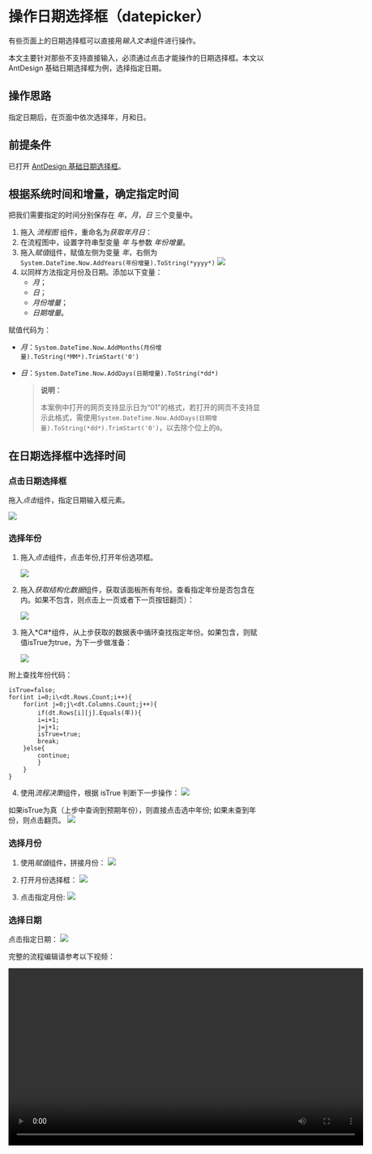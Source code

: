 # 操作日期选择框（datepicker）

有些页面上的日期选择框可以直接用*输入文本*组件进行操作。

本文主要针对那些不支持直接输入，必须通过点击才能操作的日期选择框。本文以 AntDesign 基础日期选择框为例，选择指定日期。

## 操作思路

指定日期后，在页面中依次选择年，月和日。

## 前提条件

已打开 [AntDesign 基础日期选择框](https://ant.design/components/date-picker-cn/)。

## 根据系统时间和增量，确定指定时间

把我们需要指定的时间分别保存在 *年*，*月*，*日* 三个变量中。

1. 拖入 *流程图* 组件，重命名为*获取年月日*：
2. 在流程图中，设置字符串型变量 *年* 与参数 *年份增量*。
3. 拖入*赋值*组件，赋值左侧为变量 *年*，右侧为 `System.DateTime.Now.AddYears(年份增量).ToString(*yyyy*)`
![](https://docimages.blob.core.chinacloudapi.cn/images/Practice/datepicker/%E5%B9%B4)
4. 以同样方法指定月份及日期。添加以下变量：
    - *月*；
    - *日*；
    - *月份增量*；
    - *日期增量*。

赋值代码为：
- *月*：`System.DateTime.Now.AddMonths(月份增量).ToString(*MM*).TrimStart('0')`
- *日*：`System.DateTime.Now.AddDays(日期增量).ToString(*dd*)`

    >**说明：**
    >
    >本案例中打开的网页支持显示日为“01”的格式，若打开的网页不支持显示此格式，需使用`System.DateTime.Now.AddDays(日期增量).ToString(*dd*).TrimStart('0')`，以去除个位上的`0`。

## 在日期选择框中选择时间

### 点击日期选择框

拖入*点击*组件，指定日期输入框元素。

![](https://docimages.blob.core.chinacloudapi.cn/images/Practice/datepicker/%E7%82%B9%E5%87%BB%E6%97%A5%E6%9C%9F%E9%80%89%E6%8B%A9%E6%A1%86)

### 选择年份

1. 拖入*点击*组件，点击年份,打开年份选项框。

    ![](https://docimages.blob.core.chinacloudapi.cn/images/Practice/datepicker/%E7%82%B9%E5%87%BB%E5%B9%B4%E4%BB%BD)

2. 拖入*获取结构化数据*组件，获取该面板所有年份。查看指定年份是否包含在内。如果不包含，则点击上一页或者下一页按钮翻页）：

    ![](https://docimages.blob.core.chinacloudapi.cn/images/Practice/datepicker/%E7%BB%93%E6%9E%84%E5%8C%96%E8%8E%B7%E5%8F%96%E5%B9%B4%E4%BB%BD)

3. 拖入*C\#*组件，从上步获取的数据表中循环查找指定年份。如果包含，则赋值isTrue为true，为下一步做准备：

    ![](https://docimages.blob.core.chinacloudapi.cn/images/Practice/datepicker/%E6%9F%A5%E6%89%BE%E6%8C%87%E5%AE%9A%E5%B9%B4%E4%BB%BD)

附上查找年份代码：

```
isTrue=false;
for(int i=0;i\<dt.Rows.Count;i++){
    for(int j=0;j\<dt.Columns.Count;j++){
        if(dt.Rows[i][j].Equals(年)){
        i=i+1;
        j=j+1;
        isTrue=true;
        break;
    }else{
        continue;
        }
    }
}
```

4. 使用*流程决策*组件，根据 isTrue 判断下一步操作：
    ![](https://docimages.blob.core.chinacloudapi.cn/images/Practice/datepicker/%E5%88%A4%E6%96%AD%E7%BF%BB%E9%A1%B5)

如果isTrue为真（上步中查询到预期年份），则直接点击选中年份;
如果未查到年份，则点击翻页。
    ![](https://docimages.blob.core.chinacloudapi.cn/images/Practice/datepicker/%E7%82%B9%E5%87%BB%E5%B9%B4%E4%BB%BD%E7%BF%BB%E9%A1%B5)

### 选择月份
1. 使用*赋值*组件，拼接月份：
    ![](https://docimages.blob.core.chinacloudapi.cn/images/Practice/datepicker/%E6%8B%BC%E6%8E%A5%E6%9C%88%E4%BB%BD)

2. 打开月份选择框：
    ![](https://docimages.blob.core.chinacloudapi.cn/images/Practice/datepicker/%E6%89%93%E5%BC%80%E6%9C%88%E4%BB%BD%E9%80%89%E6%8B%A9%E6%A1%86)

3. 点击指定月份:
    ![](https://docimages.blob.core.chinacloudapi.cn/images/Practice/datepicker/%E7%82%B9%E5%87%BB%E6%8C%87%E5%AE%9A%E6%9C%88%E4%BB%BD)

### 选择日期

点击指定日期：
    ![](https://docimages.blob.core.chinacloudapi.cn/images/Practice/datepicker/%E9%80%89%E6%8B%A9%E6%97%A5%E6%9C%9F)

完整的流程编辑请参考以下视频：

<video src="https://docimages.blob.core.chinacloudapi.cn/images/Practice/datepicker/datepicker-%E5%8A%A0%E5%AD%97%E5%B9%95_1.mp4" controls="controls" width="700px" />